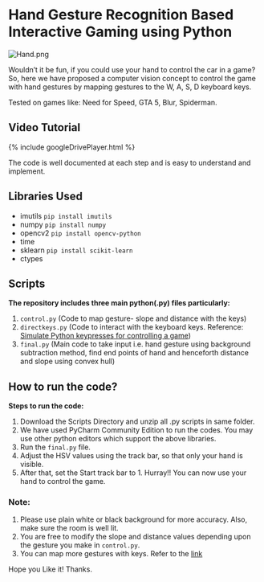 # Hand Gesture Recognition Based Interactive Gaming using Python

![Hand.png](https://repository-images.githubusercontent.com/320211558/8e815900-6cc9-11eb-8fe5-684a95443875?raw=true)

Wouldn’t it be fun, if you could use your hand to control the car in a game? So, here we have proposed a computer vision concept to control the game with hand gestures by mapping gestures to the W, A, S, D keyboard keys.

Tested on games like: Need for Speed, GTA 5, Blur, Spiderman.


## Video Tutorial
{% include googleDrivePlayer.html %}

The code is well documented at each step and is easy to understand and implement.


## Libraries Used
* imutils     `pip install imutils`
* numpy       `pip install numpy`
* opencv2     `pip install opencv-python`
* time 
* sklearn     `pip install scikit-learn`
* ctypes      


## Scripts
**The repository includes three main python(.py) files particularly:**
1.	`control.py` (Code to map gesture- slope and distance with the keys)
2.	`directkeys.py` (Code to interact with the keyboard keys. Reference: [Simulate Python keypresses for controlling a game](https://stackoverflow.com/questions/14489013/simulate-python-keypresses-for-controlling-a-game%20#%20))
3.	`final.py` (Main code to take input i.e. hand gesture using background subtraction method, find end points of hand and henceforth distance and slope using convex hull)


## How to run the code?
**Steps to run the code:**
1.	Download the Scripts Directory and unzip all .py scripts in same folder. 
2.  We have used PyCharm Community Edition to run the codes. You may use other python editors which support the above libraries.
3.	Run the `final.py` file.
4.	Adjust the HSV values using the track bar, so that only your hand is visible.
5.	After that, set the Start track bar to 1. 
Hurray!! You can now use your hand to control the game. 


### Note:
1.	Please use plain white or black background for more accuracy. Also, make sure the room is well lit.
2.	You are free to modify the slope and distance values depending upon the gesture you make in `control.py`.
3.	You can map more gestures with keys. Refer to the [link](https://gist.github.com/dretax/fe37b8baf55bc30e9d63)

Hope you Like it! Thanks.
